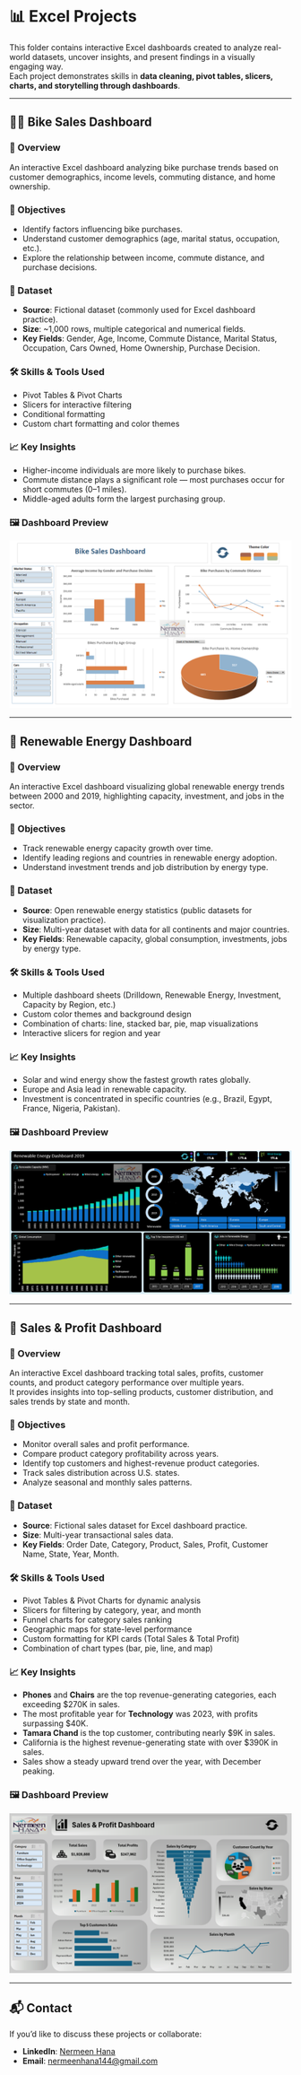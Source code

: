 # 📊 Excel Projects

This folder contains interactive Excel dashboards created to analyze real-world datasets, uncover insights, and present findings in a visually engaging way.  
Each project demonstrates skills in **data cleaning, pivot tables, slicers, charts, and storytelling through dashboards**.

---

## 🚴‍♂️ Bike Sales Dashboard

### 📝 Overview
An interactive Excel dashboard analyzing bike purchase trends based on customer demographics, income levels, commuting distance, and home ownership.

### 🎯 Objectives
- Identify factors influencing bike purchases.
- Understand customer demographics (age, marital status, occupation, etc.).
- Explore the relationship between income, commute distance, and purchase decisions.

### 📂 Dataset
- **Source**: Fictional dataset (commonly used for Excel dashboard practice).
- **Size**: ~1,000 rows, multiple categorical and numerical fields.
- **Key Fields**: Gender, Age, Income, Commute Distance, Marital Status, Occupation, Cars Owned, Home Ownership, Purchase Decision.

### 🛠 Skills & Tools Used
- Pivot Tables & Pivot Charts  
- Slicers for interactive filtering  
- Conditional formatting  
- Custom chart formatting and color themes

### 📈 Key Insights
- Higher-income individuals are more likely to purchase bikes.
- Commute distance plays a significant role — most purchases occur for short commutes (0–1 miles).
- Middle-aged adults form the largest purchasing group.

### 🖼 Dashboard Preview
![Bike Sales Dashboard](Bike_Sales_Screenshot.png)

---

## 🌱 Renewable Energy Dashboard

### 📝 Overview
An interactive Excel dashboard visualizing global renewable energy trends between 2000 and 2019, highlighting capacity, investment, and jobs in the sector.

### 🎯 Objectives
- Track renewable energy capacity growth over time.
- Identify leading regions and countries in renewable energy adoption.
- Understand investment trends and job distribution by energy type.

### 📂 Dataset
- **Source**: Open renewable energy statistics (public datasets for visualization practice).
- **Size**: Multi-year dataset with data for all continents and major countries.
- **Key Fields**: Renewable capacity, global consumption, investments, jobs by energy type.

### 🛠 Skills & Tools Used
- Multiple dashboard sheets (Drilldown, Renewable Energy, Investment, Capacity by Region, etc.)
- Custom color themes and background design
- Combination of charts: line, stacked bar, pie, map visualizations
- Interactive slicers for region and year

### 📈 Key Insights
- Solar and wind energy show the fastest growth rates globally.
- Europe and Asia lead in renewable capacity.
- Investment is concentrated in specific countries (e.g., Brazil, Egypt, France, Nigeria, Pakistan).

### 🖼 Dashboard Preview
![Renewable Energy Dashboard](Renewable_Energy_Screenshot.png)

---

## 💼 Sales & Profit Dashboard

### 📝 Overview
An interactive Excel dashboard tracking total sales, profits, customer counts, and product category performance over multiple years.  
It provides insights into top-selling products, customer distribution, and sales trends by state and month.

### 🎯 Objectives
- Monitor overall sales and profit performance.
- Compare product category profitability across years.
- Identify top customers and highest-revenue product categories.
- Track sales distribution across U.S. states.
- Analyze seasonal and monthly sales patterns.

### 📂 Dataset
- **Source**: Fictional sales dataset for Excel dashboard practice.  
- **Size**: Multi-year transactional sales data.  
- **Key Fields**: Order Date, Category, Product, Sales, Profit, Customer Name, State, Year, Month.

### 🛠 Skills & Tools Used
- Pivot Tables & Pivot Charts for dynamic analysis  
- Slicers for filtering by category, year, and month  
- Funnel charts for category sales ranking  
- Geographic maps for state-level performance  
- Custom formatting for KPI cards (Total Sales & Total Profit)  
- Combination of chart types (bar, pie, line, and map)

### 📈 Key Insights
- **Phones** and **Chairs** are the top revenue-generating categories, each exceeding $270K in sales.  
- The most profitable year for **Technology** was 2023, with profits surpassing $40K.  
- **Tamara Chand** is the top customer, contributing nearly $9K in sales.  
- California is the highest revenue-generating state with over $390K in sales.  
- Sales show a steady upward trend over the year, with December peaking.

### 🖼 Dashboard Preview
![Sales & Profit Dashboard](Profit_Sales_Screenshot.png)

---

## 📬 Contact
If you’d like to discuss these projects or collaborate:
- **LinkedIn**: [Nermeen Hana](https://www.linkedin.com/in/nermeen-hana-6702a64b/)  
- **Email**: nermeenhana144@gmail.com
